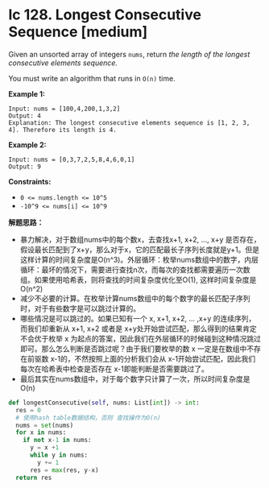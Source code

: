 # lc 128. Longest Consecutive Sequence [medium]

Given an unsorted array of integers `nums`, return *the length of the longest consecutive elements sequence.*

You must write an algorithm that runs in `O(n)` time.



**Example 1:**

```
Input: nums = [100,4,200,1,3,2]
Output: 4
Explanation: The longest consecutive elements sequence is [1, 2, 3, 4]. Therefore its length is 4.
```

**Example 2:**

```
Input: nums = [0,3,7,2,5,8,4,6,0,1]
Output: 9
```

 

**Constraints:**

- `0 <= nums.length <= 10^5`
- `-10^9 <= nums[i] <= 10^9`



**解题思路：**

- 暴力解决，对于数组nums中的每个数x，去查找x+1, x+2, ..., x+y 是否存在，假设最长匹配到了x+y，那么对于x，它的匹配最长子序列长度就是y+1。但是这样计算的时间复杂度是O(n^3)。外层循环：枚举nums数组中的数字，内层循环：最坏的情况下，需要进行查找n次，而每次的查找都需要遍历一次数组。如果使用哈希表，则将查找的时间复杂度优化至O(1), 这样时间复杂度是O(n^2)
- 减少不必要的计算。在枚举计算nums数组中的每个数字的最长匹配子序列时，对于有些数字是可以跳过计算的。
- 哪些情况是可以跳过的。如果已知有一个 x, x+1, x+2, ... ,x+y 的连续序列，而我们却重新从 x+1, x+2 或者是 x+y处开始尝试匹配，那么得到的结果肯定不会优于枚举 x 为起点的答案，因此我们在外层循环的时候碰到这种情况跳过即可。那么怎么判断是否跳过呢？由于我们要枚举的数 x 一定是在数组中不存在前驱数 x-1的，不然按照上面的分析我们会从 x-1开始尝试匹配，因此我们每次在哈希表中检查是否存在 x-1即能判断是否需要跳过了。
- 最后其实在nums数组中，对于每个数字只计算了一次，所以时间复杂度是O(n)

```python
def longestConsecutive(self, nums: List[int]) -> int:
  res = 0
  # 使用hash table数据结构，否则 查找操作为O(n)
  nums = set(nums)
  for x in nums:
    if not x-1 in nums:
      y = x +1
      while y in nums:
        y += 1
      res = max(res, y-x)
  return res
```

